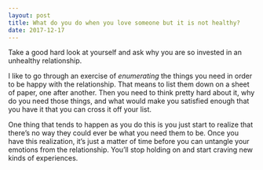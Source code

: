 ```yaml
---
layout: post
title: What do you do when you love someone but it is not healthy?
date: 2017-12-17
---
```


<p>Take a good hard look at yourself and ask why you are so invested in an unhealthy relationship.</p><p>I like to go through an exercise of <i>enumerating</i> the things you need in order to be happy with the relationship. That means to list them down on a sheet of paper, one after another. Then you need to think pretty hard about it, why do you need those things, and what would make you satisfied enough that you have it that you can cross it off your list.</p><p>One thing that tends to happen as you do this is you just start to realize that there’s no way they could ever be what you need them to be. Once you have this realization, it’s just a matter of time before you can untangle your emotions from the relationship. You’ll stop holding on and start craving new kinds of experiences.</p>
